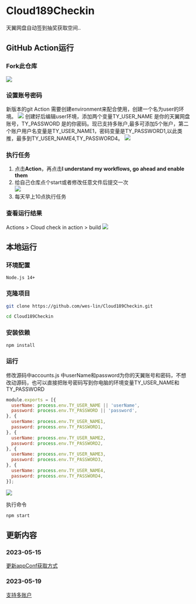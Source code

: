# Cloud189Checkin
天翼网盘自动签到抽奖获取空间..

## GitHub Action运行
### Fork此仓库
![](https://cdn.jsdelivr.net/gh/wes-lin/Cloud189Checkin/image/fork.png)
### 设置账号密码
新版本的git Action 需要创建environment来配合使用，创建一个名为user的环境。
![](https://cdn.jsdelivr.net/gh/wes-lin/Cloud189Checkin/image/env.png)
创建好后编辑user环境，添加两个变量TY_USER_NAME 是你的天翼网盘账号，TY_PASSWORD 是的你密码。现已支持多账户,最多可添加5个账户，第二个账户用户名变量是TY_USER_NAME1，密码变量是TY_PASSWORD1,以此类推，最多到TY_USER_NAME4,TY_PASSWORD4。
![](https://cdn.jsdelivr.net/gh/wes-lin/Cloud189Checkin/image/account.jpg)
### 执行任务
1. 点击**Action**，再点击**I understand my workflows, go ahead and enable them**  
2. 给自己仓库点个start或者修改任意文件后提交一次  
![](http://tu.yaohuo.me/imgs/2020/06/34ca160c972b9927.png)
3. 每天早上10点执行任务

### 查看运行结果
Actions > Cloud check in action > build
![](https://cdn.jsdelivr.net/gh/wes-lin/Cloud189Checkin/image/action.png)

## 本地运行
### 环境配置 
```
Node.js 14+
```
### 克隆项目
```bash
git clone https://github.com/wes-lin/Cloud189Checkin.git
```
```bash
cd Cloud189Checkin
```
### 安装依赖
```bash
npm install
```
### 运行
​修改源码中accounts.js 中userName和password为你的天翼账号和密码，不想改动源码，也可以直接把账号密码写到你电脑的环境变量TY_USER_NAME和TY_PASSWORD
``` javascript
module.exports = [{
  userName: process.env.TY_USER_NAME || 'userName',
  password: process.env.TY_PASSWORD || 'password',
}, {
  userName: process.env.TY_USER_NAME1,
  password: process.env.TY_PASSWORD1,
}, {
  userName: process.env.TY_USER_NAME2,
  password: process.env.TY_PASSWORD2,
}, {
  userName: process.env.TY_USER_NAME3,
  password: process.env.TY_PASSWORD3,
}, {
  userName: process.env.TY_USER_NAME4,
  password: process.env.TY_PASSWORD4,
}];
```
![](https://cdn.jsdelivr.net/gh/wes-lin/Cloud189Checkin/image/local.png)

执行命令
``` bash
npm start
```

## 更新内容

### 2023-05-15
[更新appConf获取方式](https://github.com/wes-lin/Cloud189Checkin/issues/5)
### 2023-05-19
[支持多账户](https://github.com/wes-lin/Cloud189Checkin/issues/7)
